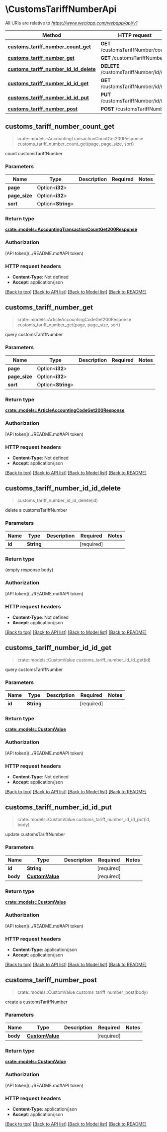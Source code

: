 # \CustomsTariffNumberApi

All URIs are relative to *https://www.weclapp.com/webapp/api/v1*

Method | HTTP request | Description
------------- | ------------- | -------------
[**customs_tariff_number_count_get**](CustomsTariffNumberApi.md#customs_tariff_number_count_get) | **GET** /customsTariffNumber/count | 
[**customs_tariff_number_get**](CustomsTariffNumberApi.md#customs_tariff_number_get) | **GET** /customsTariffNumber | 
[**customs_tariff_number_id_id_delete**](CustomsTariffNumberApi.md#customs_tariff_number_id_id_delete) | **DELETE** /customsTariffNumber/id/{id} | 
[**customs_tariff_number_id_id_get**](CustomsTariffNumberApi.md#customs_tariff_number_id_id_get) | **GET** /customsTariffNumber/id/{id} | 
[**customs_tariff_number_id_id_put**](CustomsTariffNumberApi.md#customs_tariff_number_id_id_put) | **PUT** /customsTariffNumber/id/{id} | 
[**customs_tariff_number_post**](CustomsTariffNumberApi.md#customs_tariff_number_post) | **POST** /customsTariffNumber | 



## customs_tariff_number_count_get

> crate::models::AccountingTransactionCountGet200Response customs_tariff_number_count_get(page, page_size, sort)


count customsTariffNumber

### Parameters


Name | Type | Description  | Required | Notes
------------- | ------------- | ------------- | ------------- | -------------
**page** | Option<**i32**> |  |  |
**page_size** | Option<**i32**> |  |  |
**sort** | Option<**String**> |  |  |

### Return type

[**crate::models::AccountingTransactionCountGet200Response**](_accountingTransaction_count_get_200_response.md)

### Authorization

[API token](../README.md#API token)

### HTTP request headers

- **Content-Type**: Not defined
- **Accept**: application/json

[[Back to top]](#) [[Back to API list]](../README.md#documentation-for-api-endpoints) [[Back to Model list]](../README.md#documentation-for-models) [[Back to README]](../README.md)


## customs_tariff_number_get

> crate::models::ArticleAccountingCodeGet200Response customs_tariff_number_get(page, page_size, sort)


query customsTariffNumber

### Parameters


Name | Type | Description  | Required | Notes
------------- | ------------- | ------------- | ------------- | -------------
**page** | Option<**i32**> |  |  |
**page_size** | Option<**i32**> |  |  |
**sort** | Option<**String**> |  |  |

### Return type

[**crate::models::ArticleAccountingCodeGet200Response**](_articleAccountingCode_get_200_response.md)

### Authorization

[API token](../README.md#API token)

### HTTP request headers

- **Content-Type**: Not defined
- **Accept**: application/json

[[Back to top]](#) [[Back to API list]](../README.md#documentation-for-api-endpoints) [[Back to Model list]](../README.md#documentation-for-models) [[Back to README]](../README.md)


## customs_tariff_number_id_id_delete

> customs_tariff_number_id_id_delete(id)


delete a customsTariffNumber

### Parameters


Name | Type | Description  | Required | Notes
------------- | ------------- | ------------- | ------------- | -------------
**id** | **String** |  | [required] |

### Return type

 (empty response body)

### Authorization

[API token](../README.md#API token)

### HTTP request headers

- **Content-Type**: Not defined
- **Accept**: application/json

[[Back to top]](#) [[Back to API list]](../README.md#documentation-for-api-endpoints) [[Back to Model list]](../README.md#documentation-for-models) [[Back to README]](../README.md)


## customs_tariff_number_id_id_get

> crate::models::CustomValue customs_tariff_number_id_id_get(id)


query customsTariffNumber

### Parameters


Name | Type | Description  | Required | Notes
------------- | ------------- | ------------- | ------------- | -------------
**id** | **String** |  | [required] |

### Return type

[**crate::models::CustomValue**](customValue.md)

### Authorization

[API token](../README.md#API token)

### HTTP request headers

- **Content-Type**: Not defined
- **Accept**: application/json

[[Back to top]](#) [[Back to API list]](../README.md#documentation-for-api-endpoints) [[Back to Model list]](../README.md#documentation-for-models) [[Back to README]](../README.md)


## customs_tariff_number_id_id_put

> crate::models::CustomValue customs_tariff_number_id_id_put(id, body)


update customsTariffNumber

### Parameters


Name | Type | Description  | Required | Notes
------------- | ------------- | ------------- | ------------- | -------------
**id** | **String** |  | [required] |
**body** | [**CustomValue**](CustomValue.md) |  | [required] |

### Return type

[**crate::models::CustomValue**](customValue.md)

### Authorization

[API token](../README.md#API token)

### HTTP request headers

- **Content-Type**: application/json
- **Accept**: application/json

[[Back to top]](#) [[Back to API list]](../README.md#documentation-for-api-endpoints) [[Back to Model list]](../README.md#documentation-for-models) [[Back to README]](../README.md)


## customs_tariff_number_post

> crate::models::CustomValue customs_tariff_number_post(body)


create a customsTariffNumber

### Parameters


Name | Type | Description  | Required | Notes
------------- | ------------- | ------------- | ------------- | -------------
**body** | [**CustomValue**](CustomValue.md) |  | [required] |

### Return type

[**crate::models::CustomValue**](customValue.md)

### Authorization

[API token](../README.md#API token)

### HTTP request headers

- **Content-Type**: application/json
- **Accept**: application/json

[[Back to top]](#) [[Back to API list]](../README.md#documentation-for-api-endpoints) [[Back to Model list]](../README.md#documentation-for-models) [[Back to README]](../README.md)

